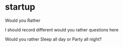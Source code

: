 # startup
Would you Rather

I should record different would you rather questions here

Would you rather Sleep all day or Party all night?
